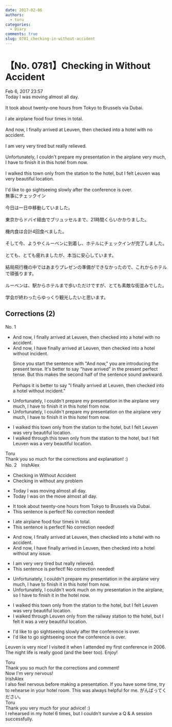 ```yaml
---
date: 2017-02-06
authors:
  - toru
categories:
  - Diary
comments: true
slug: 0781_checking-in-without-accident
---
```


# 【No. 0781】Checking in Without Accident
<div class="date">Feb 6, 2017 23:57</div>
<div id="post"><div id="body_show_ori">
Today I was moving almost all day.<br/><br/>It took about twenty-one hours from Tokyo to Brussels via Dubai.<br/><br/>I ate airplane food four times in total.<br/><br/>And now, I finally arrived at Leuven, then checked into a hotel with no accident.<br/><br/>I am very very tired but really relieved.<br/><br/>Unfortunately, I couldn't prepare my presentation in the airplane very much, I have to finish it in this hotel from now.<br/><br/>I walked this town only from the station to the hotel, but I felt Leuven was very beautiful location.<br/><br/>I'd like to go sightseeing slowly after the conference is over.
</div></div>

<!-- more -->

<div id="post_ja"><div id="body_show_mo">
無事にチェックイン<br/><br/>今日は一日中移動していました。<br/><br/>東京からドバイ経由でブリュッセルまで、21時間くらいかかりました。<br/><br/>機内食は合計4回食べました。<br/><br/>そして今、ようやくルーベンに到着し、ホテルにチェックインが完了しました。<br/><br/>とても、とても疲れましたが、本当に安心しています。<br/><br/>結局飛行機の中ではあまりプレゼンの準備ができなかったので、これからホテルで頑張ります。<br/><br/>ルーベンは、駅からホテルまで歩いただけですが、とても素敵な街並みでした。<br/><br/>学会が終わったらゆっくり観光したいと思います。
</div></div>

## Corrections (2)
<div id="block"><div class="first_name"> No. 1　<span class="just_name"></span></div><div id="block2">
<ul class="correction_field">
<li class="incorrect">And now, I finally arrived at Leuven, then checked into a hotel with no accident.</li>
<li class="corrected correct">
And now, I have finally arrived at Leuven, then checked into a hotel without incident.
<p class="correction_comment">Since you start the sentence with "And now," you are introducing the present tense. It's better to say "have arrived" in the present perfect tense. But this makes the second half of the sentence sound awkward.<br/><br/>Perhaps it is better to say "I finally arrived at Leuven, then checked into a hotel without incident."</p>
</li>
</ul>
<ul class="correction_field">
<li class="incorrect">Unfortunately, I couldn't prepare my presentation in the airplane very much, I have to finish it in this hotel from now.</li>
<li class="corrected correct">
Unfortunately, I couldn't prepare my presentation on the airplane very much, I have to finish it in this hotel from now.
</li>
</ul>
<ul class="correction_field">
<li class="incorrect">I walked this town only from the station to the hotel, but I felt Leuven was very beautiful location.</li>
<li class="corrected correct">
I walked through this town only from the station to the hotel, but I felt Leuven was a very beautiful location.
</li>
</ul>
</div><div class="name"><span class="just_name">Toru</span><br>
Thank you so much for the corrections and explanation! :)
</div>
</div>
<div id="block"><div class="first_name"> No. 2　<span class="just_name">IrishAlex</span></div><div id="block2">
<ul class="correction_field">
<li class="incorrect">Checking in Without Accident</li>
<li class="corrected correct">
Checking in <span class="f_blue">w</span>ithout <span class="f_blue">any problem</span>
</li>
</ul>
<ul class="correction_field">
<li class="incorrect">Today I was moving almost all day.</li>
<li class="corrected correct">
Today I was <span class="f_blue">on the </span>mov<span class="f_blue">e</span> almost all day.
</li>
</ul>
<ul class="correction_field">
<li class="incorrect">It took about twenty-one hours from Tokyo to Brussels via Dubai.</li>
<li class="corrected perfect">This sentence is perfect! No correction needed!</li>
</ul>
<ul class="correction_field">
<li class="incorrect">I ate airplane food four times in total.</li>
<li class="corrected perfect">This sentence is perfect! No correction needed!</li>
</ul>
<ul class="correction_field">
<li class="incorrect">And now, I finally arrived at Leuven, then checked into a hotel with no accident.</li>
<li class="corrected correct">
And now, I <span class="f_blue">have </span>finally arrived <span class="f_blue">in </span>Leuven, then checked into a hotel with<span class="f_blue">out any issue</span>.
</li>
</ul>
<ul class="correction_field">
<li class="incorrect">I am very very tired but really relieved.</li>
<li class="corrected perfect">This sentence is perfect! No correction needed!</li>
</ul>
<ul class="correction_field">
<li class="incorrect">Unfortunately, I couldn't prepare my presentation in the airplane very much, I have to finish it in this hotel from now.</li>
<li class="corrected correct">
Unfortunately, I couldn't <span class="f_blue">work much on </span>my presentation in the airplane, <span class="f_blue">so </span>I have to finish it in th<span class="f_blue">e</span> hotel now.
</li>
</ul>
<ul class="correction_field">
<li class="incorrect">I walked this town only from the station to the hotel, but I felt Leuven was very beautiful location.</li>
<li class="corrected correct">
I walked <span class="f_blue">through Leuven </span>only from the <span class="f_blue">railway </span>station to the hotel, but I felt <span class="f_blue">it </span>was <span class="f_blue">a </span>very beautiful location.
</li>
</ul>
<ul class="correction_field">
<li class="incorrect">I'd like to go sightseeing slowly after the conference is over.</li>
<li class="corrected correct">
I'd like to go sightseeing <span class="f_blue">once </span>the conference is over.
</li>
</ul>
<p class="comment_small">
 Leuven is very nice! I visited it when I attended my first conference in 2006. The night life is really good (and the beer too). Enjoy!
</p>

</div><div class="name"><span class="just_name">Toru</span><br>
Thank you so much for the corrections and comment!<br/>Now I'm very nervous!
</div>
<div class="name"><span class="just_name">IrishAlex</span><br>
I also feel nervous before making a presentation. If you have some time, try to rehearse in your hotel room. This was always helpful for me. がんばってください。
</div>
<div class="name"><span class="just_name">Toru</span><br>
Thank you very much for your advice! :)<br/>I rehearsed in my hotel 6 times, but I couldn't survive a Q &amp; A session successfully.
</div>
</div>
